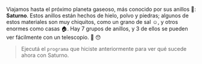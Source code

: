 <gs-attire attire-url="https://raw.githubusercontent.com/MumukiProject/mumuki-guia-gobstones-practica-integradora-primaria-ii/master/assets/attires/config_1551208969070.json"></gs-attire>

<gs-toolbox toolbox-url="https://raw.githubusercontent.com/MumukiProject/mumuki-guia-gobstones-practica-integradora-primaria-ii/master/assets/toolbox_1552416002661.xml"></gs-toolbox>


Viajamos hasta el próximo planeta gaseoso, más conocido por sus anillos :ring:: **Saturno**. Estos anillos están hechos de hielo, polvo y piedras; algunos de estos materiales son muy chiquitos, como un grano de sal :relaxed:, y otros enormes como casas :house:. Hay 7 grupos de anillos, y 3 de ellos se pueden ver fácilmente con un telescopio. :telescope: :hushed:

> Ejecutá el `programa` que hiciste anteriormente para ver qué sucede ahora con Saturno.